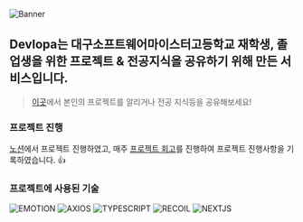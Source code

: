 
![Banner](https://user-images.githubusercontent.com/63082558/171526361-61bd6465-d2e9-47bd-a11b-bedab9ddb899.png)

## Devlopa는 대구소프트웨어마이스터고등학교 재학생, 졸업생을 위한 프로젝트 & 전공지식을 공유하기 위해 만든 서비스입니다.
> [이곳](https://devlopa.vercel.app)에서 본인의 프로젝트를 알리거나 전공 지식등을 공유해보세요!

### 프로젝트 진행
[노션](https://junhong0209.notion.site/Devlopa-82376f806b0440fc9c50d73befb3bddc)에서 프로젝트 진행하였고, 매주 [프로젝트 회고](https://junhong0209.notion.site/75537121113b4c018e1996cac2ffaceb)를 진행하여 프로젝트 진행사항을 기록하였습니다. 👍

### 프로젝트에 사용된 기술
<span>
  <img alt="EMOTION" src ="https://img.shields.io/badge/EMOTION-DB7093.svg?&style=for-the-badge&logo=styled-components&logoColor=FFFFFF"/>
  <img alt="AXIOS" src="https://img.shields.io/badge/AXIOS-671DDF.svg?style=for-the-badge&logo=React Query&logoColor=ffffff" />
  <img alt="TYPESCRIPT" src ="https://img.shields.io/badge/TYPESCRIPT-3178C6.svg?&style=for-the-badge&logo=TypeScript&logoColor=ffffff"/>  
  <img alt="RECOIL" src ="https://img.shields.io/badge/RECOIL-3578E5.svg?&style=for-the-badge&logo=React&logoColor=ffffff"/>
  <img alt="NEXTJS" src ="https://img.shields.io/badge/NEXT JS-000000.svg?&style=for-the-badge&logo=Next.js&logoColor=FFFFFF"/>
</span>